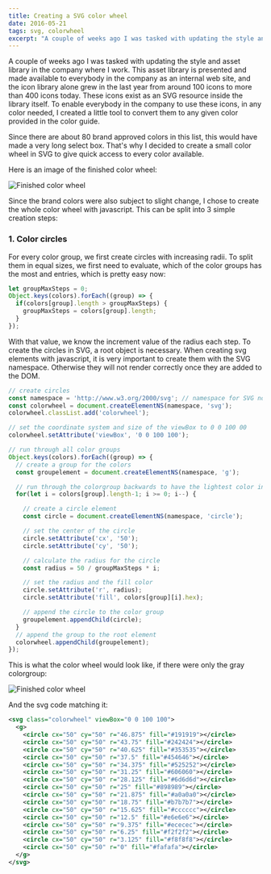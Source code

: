 ```yaml
---
title: Creating a SVG color wheel
date: 2016-05-21
tags: svg, colorwheel
excerpt: "A couple of weeks ago I was tasked with updating the style and asset library in the company where I work. This asset library is presented and made available to everybody in the company as an internal web site, and the icon library alone grew in the last year from around 100 icons to more than 400 icons today."
---
```


A couple of weeks ago I was tasked with updating the style and asset library in the company where I work. This asset library is presented and made available to everybody in the company as an internal web site, and the icon library alone grew in the last year from around 100 icons to more than 400 icons today.
These icons exist as an SVG resource inside the library itself. To enable everybody in the company to use these icons, in any color needed, I created a little tool to convert them to any given color provided in the color guide.

Since there are about 80 brand approved colors in this list, this would have made a very long select box. That's why I decided to create a small color wheel in SVG to give quick access to every color available.

Here is an image of the finished color wheel:

![Finished color wheel](/images/2016-05-21-generating-svg-color-wheel/color-wheel-final.svg)


Since the brand colors were also subject to slight change, I chose to create the whole color wheel with javascript. This can be split into 3 simple creation steps:

### 1. Color circles

For every color group, we first create circles with increasing radii. To split them in equal sizes, we first need to evaluate, which of the color groups has the most and entries, which is pretty easy now:  

~~~javascript
let groupMaxSteps = 0;
Object.keys(colors).forEach((group) => {
  if(colors[group].length > groupMaxSteps) {
    groupMaxSteps = colors[group].length;
  }
});
~~~

With that value, we know the increment value of the radius each step. To create the circles in SVG, a root object is necessary. When creating svg elements with javascript, it is very important to create them with the SVG namespace. Otherwise they will not render correctly once they are added to the DOM.


~~~javascript
// create circles
const namespace = 'http://www.w3.org/2000/svg'; // namespace for SVG nodes
const colorwheel = document.createElementNS(namespace, 'svg');
colorwheel.classList.add('colorwheel');

// set the coordinate system and size of the viewBox to 0 0 100 00
colorwheel.setAttribute('viewBox', '0 0 100 100');    

// run through all color groups
Object.keys(colors).forEach((group) => {
  // create a group for the colors
  const groupelement = document.createElementNS(namespace, 'g');

  // run through the colorgroup backwards to have the lightest color inside
  for(let i = colors[group].length-1; i >= 0; i--) {

    // create a circle element
    const circle = document.createElementNS(namespace, 'circle');

    // set the center of the circle
    circle.setAttribute('cx', '50');
    circle.setAttribute('cy', '50');

    // calculate the radius for the circle
    const radius = 50 / groupMaxSteps * i;

    // set the radius and the fill color
    circle.setAttribute('r', radius);
    circle.setAttribute('fill', colors[group][i].hex);

    // append the circle to the color group
    groupelement.appendChild(circle);
  }
  // append the group to the root element
  colorwheel.appendChild(groupelement);
});
~~~

This is what the color wheel would look like, if there were only the gray colorgroup:

![Finished color wheel](/images/2016-05-21-generating-svg-color-wheel/color-wheel-gray.svg)

And the svg code matching it:

~~~xml
<svg class="colorwheel" viewBox="0 0 100 100">
  <g>
    <circle cx="50" cy="50" r="46.875" fill="#191919"></circle>
    <circle cx="50" cy="50" r="43.75" fill="#242424"></circle>
    <circle cx="50" cy="50" r="40.625" fill="#353535"></circle>
    <circle cx="50" cy="50" r="37.5" fill="#454646"></circle>
    <circle cx="50" cy="50" r="34.375" fill="#525252"></circle>
    <circle cx="50" cy="50" r="31.25" fill="#606060"></circle>
    <circle cx="50" cy="50" r="28.125" fill="#6d6d6d"></circle>
    <circle cx="50" cy="50" r="25" fill="#898989"></circle>
    <circle cx="50" cy="50" r="21.875" fill="#a0a0a0"></circle>
    <circle cx="50" cy="50" r="18.75" fill="#b7b7b7"></circle>
    <circle cx="50" cy="50" r="15.625" fill="#cccccc"></circle>
    <circle cx="50" cy="50" r="12.5" fill="#e6e6e6"></circle>
    <circle cx="50" cy="50" r="9.375" fill="#ececec"></circle>
    <circle cx="50" cy="50" r="6.25" fill="#f2f2f2"></circle>
    <circle cx="50" cy="50" r="3.125" fill="#f8f8f8"></circle>
    <circle cx="50" cy="50" r="0" fill="#fafafa"></circle>
  </g>
</svg>
~~~
